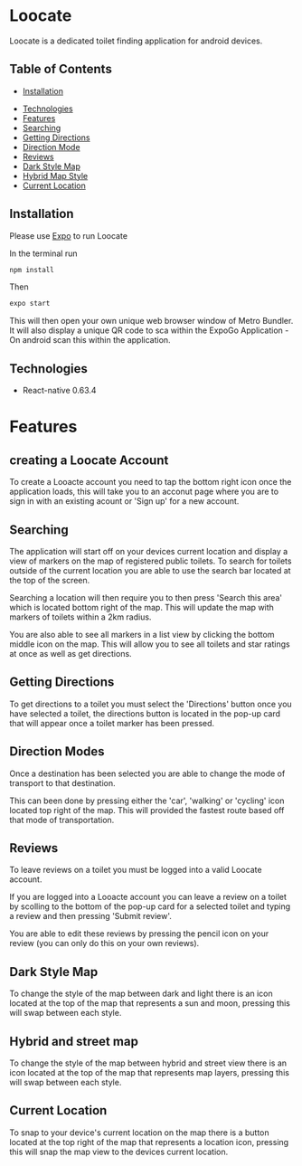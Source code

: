 # Loocate

Loocate is a dedicated toilet finding application for android devices.

## Table of Contents

- [Installation](#installation)

* [Technologies](#technologies)
* [Features](#features)
* [Searching](#searhing)
* [Getting Directions](#getting-directions)
* [Direction Mode](#direction-mode)
* [Reviews](#reviews)
* [Dark Style Map](#dark-style-map)
* [Hybrid Map Style](#hybrid-map-style)
* [Current Location](#current-location)

## Installation

Please use [Expo](https://play.google.com/store/apps/details?id=host.exp.exponent&hl=en_NZ&gl=US) to run Loocate

In the terminal run

```bash
npm install
```

Then

```bash
expo start
```

This will then open your own unique web browser window of Metro Bundler.
It will also display a unique QR code to sca within the ExpoGo Application - On android scan this within the application.

## Technologies

- React-native 0.63.4

# Features

## creating a Loocate Account

To create a Looacte account you need to tap the bottom right icon once the application loads, this will take you to an acconut page where you are to sign in with an existing acount or 'Sign up' for a new account.

## Searching

The application will start off on your devices current location and display a view of markers on the map of registered public toilets.
To search for toilets outside of the current location you are able to use the search bar located at the top of the screen.

Searching a location will then require you to then press 'Search this area' which is located bottom right of the map. This will update the map with markers of toilets within a 2km radius.

You are also able to see all markers in a list view by clicking the bottom middle icon on the map. This will allow you to see all toilets and star ratings at once as well as get directions.

## Getting Directions

To get directions to a toilet you must select the 'Directions' button once you have selected a toilet, the directions button is located in the pop-up card that will appear once a toilet marker has been pressed.

## Direction Modes

Once a destination has been selected you are able to change the mode of transport to that destination.

This can been done by pressing either the 'car', 'walking' or 'cycling' icon located top right of the map. This will provided the fastest route based off that mode of transportation.

## Reviews

To leave reviews on a toilet you must be logged into a valid Loocate account.

If you are logged into a Looacte account you can leave a review on a toilet by scolling to the bottom of the pop-up card for a selected toilet and typing a review and then pressing 'Submit review'.

You are able to edit these reviews by pressing the pencil icon on your review (you can only do this on your own reviews).

## Dark Style Map

To change the style of the map between dark and light there is an icon located at the top of the map that represents a sun and moon, pressing this will swap between each style.

## Hybrid and street map

To change the style of the map between hybrid and street view there is an icon located at the top of the map that represents map layers, pressing this will swap between each style.

## Current Location

To snap to your device's current location on the map there is a button located at the top right of the map that represents a location icon, pressing this will snap the map view to the devices current location.

